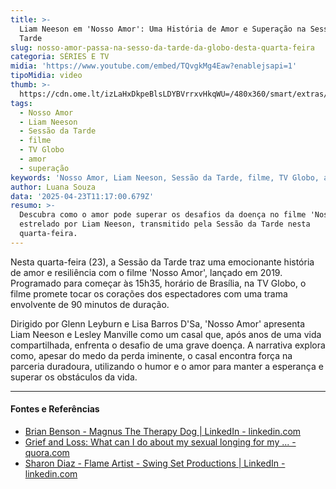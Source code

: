 ```yaml
---
title: >-
  Liam Neeson em 'Nosso Amor': Uma História de Amor e Superação na Sessão da
  Tarde
slug: nosso-amor-passa-na-sesso-da-tarde-da-globo-desta-quarta-feira
categoria: SÉRIES E TV
midia: 'https://www.youtube.com/embed/TQvgkMg4Eaw?enablejsapi=1'
tipoMidia: video
thumb: >-
  https://cdn.ome.lt/izLaHxDkpeBlsLDYBVrrxvHkqWU=/480x360/smart/extras/conteudos/nossoamor.jpg
tags:
  - Nosso Amor
  - Liam Neeson
  - Sessão da Tarde
  - filme
  - TV Globo
  - amor
  - superação
keywords: 'Nosso Amor, Liam Neeson, Sessão da Tarde, filme, TV Globo, amor, superação'
author: Luana Souza
data: '2025-04-23T11:17:00.679Z'
resumo: >-
  Descubra como o amor pode superar os desafios da doença no filme 'Nosso Amor',
  estrelado por Liam Neeson, transmitido pela Sessão da Tarde nesta
  quarta-feira.
---
```


Nesta quarta-feira (23), a Sessão da Tarde traz uma emocionante história de amor e resiliência com o filme 'Nosso Amor', lançado em 2019. Programado para começar às 15h35, horário de Brasília, na TV Globo, o filme promete tocar os corações dos espectadores com uma trama envolvente de 90 minutos de duração.

Dirigido por Glenn Leyburn e Lisa Barros D'Sa, 'Nosso Amor' apresenta Liam Neeson e Lesley Manville como um casal que, após anos de uma vida compartilhada, enfrenta o desafio de uma grave doença. A narrativa explora como, apesar do medo da perda iminente, o casal encontra força na parceria duradoura, utilizando o humor e o amor para manter a esperança e superar os obstáculos da vida.

---

#### Fontes e Referências

- [Brian Benson - Magnus The Therapy Dog | LinkedIn - linkedin.com](https://www.linkedin.com/in/brianbenson)
- [Grief and Loss: What can I do about my sexual longing for my ... - quora.com](https://www.quora.com/Grief-and-Loss-What-can-I-do-about-my-sexual-longing-for-my-deceased-wife)
- [Sharon Diaz - Flame Artist - Swing Set Productions | LinkedIn - linkedin.com](https://www.linkedin.com/in/sharon-diaz-32476b6)
